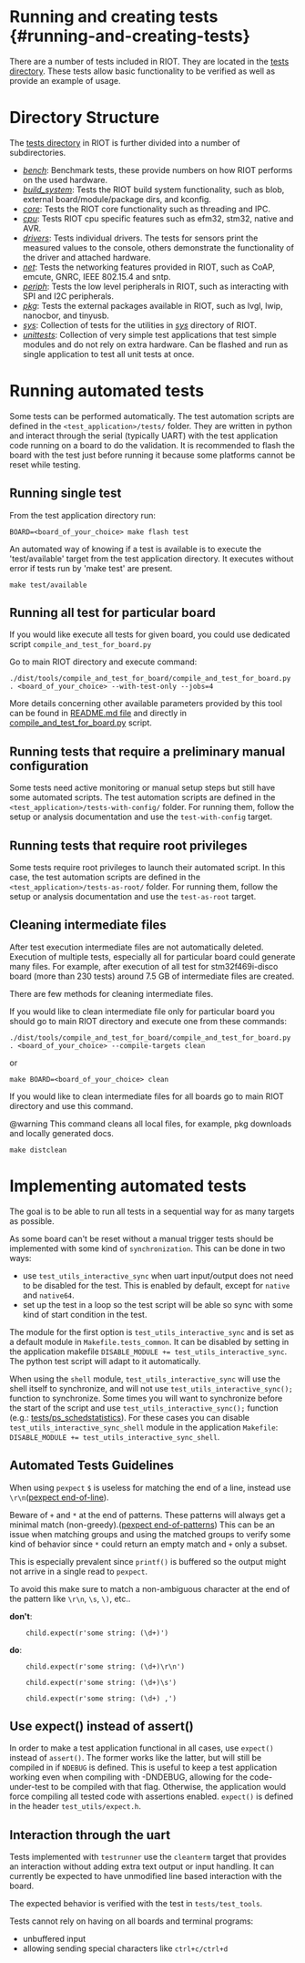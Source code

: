 # Running and creating tests                        {#running-and-creating-tests}

There are a number of tests included in RIOT. They are located in the
[tests directory](https://github.com/RIOT-OS/RIOT/tree/master/tests). These tests
allow basic functionality to be verified as well as provide an example of
usage.

# Directory Structure

The [tests directory](https://github.com/RIOT-OS/RIOT/tree/master/tests) in RIOT
is further divided into a number of subdirectories.

- [*bench*](https://github.com/RIOT-OS/RIOT/tree/master/tests/bench): Benchmark
  tests, these provide numbers on how RIOT performs on the used hardware.
- [*build_system*](https://github.com/RIOT-OS/RIOT/tree/master/tests/build_system): Tests
  the RIOT build system functionality, such as blob, external board/module/package dirs,
  and kconfig.
- [*core*](https://github.com/RIOT-OS/RIOT/tree/master/tests/core): Tests the
  RIOT core functionality such as threading and IPC.
- [*cpu*](https://github.com/RIOT-OS/RIOT/tree/master/tests/cpu): Tests
  RIOT cpu specific features such as efm32, stm32, native and AVR.
- [*drivers*](https://github.com/RIOT-OS/RIOT/tree/master/tests/drivers): Tests
  individual drivers. The tests for sensors print the measured values to the
  console, others demonstrate the functionality of the driver and attached
  hardware.
- [*net*](https://github.com/RIOT-OS/RIOT/tree/master/tests/net): Tests the
  networking features provided in RIOT, such as CoAP, emcute, GNRC, IEEE 802.15.4
  and sntp.
- [*periph*](https://github.com/RIOT-OS/RIOT/tree/master/tests/periph): Tests the
  low level peripherals in RIOT, such as interacting with SPI and I2C
  peripherals.
- [*pkg*](https://github.com/RIOT-OS/RIOT/tree/master/tests/pkg): Tests the
  external packages available in RIOT, such as lvgl, lwip, nanocbor, and tinyusb.
- [*sys*](https://github.com/RIOT-OS/RIOT/tree/master/tests/sys): Collection
  of tests for the utilities in
  [*sys*](https://github.com/RIOT-OS/RIOT/tree/master/sys) directory of RIOT.
- [*unittests*](https://github.com/RIOT-OS/RIOT/tree/master/tests/unittests):
  Collection of very simple test applications that test simple modules and do
  not rely on extra hardware. Can be flashed and run as single application to
  test all unit tests at once.

# Running automated tests

Some tests can be performed automatically. The test automation scripts are
defined in the `<test_application>/tests/` folder. They are written in python
and interact through the serial (typically UART) with the test application code running on a
board to do the validation. It is recommended to flash the board with the
test just before running it because some platforms cannot be reset while
testing.

## Running single test

From the test application directory run:

    BOARD=<board_of_your_choice> make flash test


An automated way of knowing if a test is available is to execute the
'test/available' target from the test application directory.
It executes without error if tests run by 'make test' are present.

    make test/available

## Running all test for particular board

If you would like execute all tests for given board, you could use dedicated
script `compile_and_test_for_board.py`

Go to main RIOT directory and execute command:

    ./dist/tools/compile_and_test_for_board/compile_and_test_for_board.py . <board_of_your_choice> --with-test-only --jobs=4

More details concerning other available parameters provided by this tool can be found in
[README.md file](https://github.com/RIOT-OS/RIOT/tree/master/dist/tools/compile_and_test_for_board)
and directly in [compile_and_test_for_board.py](https://github.com/RIOT-OS/RIOT/tree/master/dist/tools/compile_and_test_for_board/compile_and_test_for_board.py) script.

## Running tests that require a preliminary manual configuration

Some tests need active monitoring or manual setup steps but still have some
automated scripts. The test automation scripts are defined in the
`<test_application>/tests-with-config/` folder.
For running them, follow the setup or analysis documentation and use the
`test-with-config` target.

## Running tests that require root privileges

Some tests require root privileges to launch their automated script. In this
case, the test automation scripts are defined in the
`<test_application>/tests-as-root/` folder.
For running them, follow the setup or analysis documentation and use the
`test-as-root` target.

## Cleaning intermediate files

After test execution intermediate files are not automatically deleted.
Execution of multiple tests, especially all for particular board could generate
many files. For example, after execution of all test for stm32f469i-disco board
(more than 230 tests) around 7.5 GB of intermediate files are created.

There are few methods for cleaning intermediate files.

If you would like to clean intermediate file only for particular board you should
go to main RIOT directory and execute one from these commands:

    ./dist/tools/compile_and_test_for_board/compile_and_test_for_board.py . <board_of_your_choice> --compile-targets clean

or

    make BOARD=<board_of_your_choice> clean


If you would like to clean intermediate files for all boards go to main RIOT
directory and use this command.

@warning This command cleans all local files, for example, pkg downloads and
locally generated docs.


    make distclean

# Implementing automated tests

The goal is to be able to run all tests in a sequential way for as many targets
as possible.

As some board can't be reset without a manual trigger tests should be implemented
with some kind of `synchronization`. This can be done in two ways:

- use `test_utils_interactive_sync` when uart input/output does not need to be
  disabled for the test. This is enabled by default, except for `native` and
  `native64`.
- set up the test in a loop so the test script will be able so sync with some kind
  of start condition in the test.

The module for the first option is `test_utils_interactive_sync` and is set as a
default module in `Makefile.tests_common`. It can be disabled by setting in the
application makefile `DISABLE_MODULE += test_utils_interactive_sync`. The python
test script will adapt to it automatically.

When using the `shell` module, `test_utils_interactive_sync` will use the shell
itself to synchronize, and will not use `test_utils_interactive_sync();` function
to synchronize. Some times you will want to synchronize before the start of the
script and use `test_utils_interactive_sync();` function (e.g.:
[tests/ps_schedstatistics](tests/ps_schedstatistics/main.c)). For these cases
you can disable `test_utils_interactive_sync_shell` module in the application
`Makefile`: `DISABLE_MODULE += test_utils_interactive_sync_shell`.

## Automated Tests Guidelines

When using `pexpect` `$` is useless for matching the end of a line, instead use
`\r\n`([pexpect end-of-line](https://pexpect.readthedocs.io/en/stable/overview.html#find-the-end-of-line-cr-lf-conventions)).

Beware of `+` and `*` at the end of patterns. These patterns will always get
a minimal match (non-greedy).([pexpect end-of-patterns](https://pexpect.readthedocs.io/en/stable/overview.html#beware-of-and-at-the-end-of-patterns))
This can be an issue when matching groups and using the matched groups to verify
some kind of behavior since `*` could return an empty match and `+` only a subset.

This is especially prevalent since `printf()` is buffered so the output might not
arrive in a single read to `pexpect`.

To avoid this make sure to match a non-ambiguous character at the end of the
pattern like `\r\n`, `\s`, `\)`, etc..

**don't**:

~~~~
    child.expect(r'some string: (\d+)')
~~~~

**do**:

~~~
    child.expect(r'some string: (\d+)\r\n')
~~~
~~~
    child.expect(r'some string: (\d+)\s')
~~~
~~~
    child.expect(r'some string: (\d+) ,')
~~~

## Use expect() instead of assert()

In order to make a test application functional in all cases, use `expect()`
instead of `assert()`. The former works like the latter, but will still be
compiled in if `NDEBUG` is defined. This is useful to keep a test application
working even when compiling with -DNDEBUG, allowing for the code-under-test to
be compiled with that flag.  Otherwise, the application would force compiling
all tested code with assertions enabled.
`expect()` is defined in the header `test_utils/expect.h`.

## Interaction through the uart

Tests implemented with `testrunner` use the `cleanterm` target that
provides an interaction without adding extra text output or input handling.
It can currently be expected to have unmodified line based interaction with the
board.

The expected behavior is verified with the test in `tests/test_tools`.

Tests cannot rely on having on all boards and terminal programs:
* unbuffered input
* allowing sending special characters like `ctrl+c/ctrl+d`
